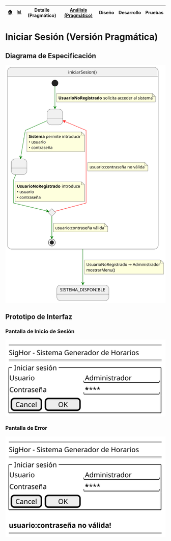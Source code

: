 <div align=right>
 
|[🏠️](../../../README.md)|[ 📊](https://raw.githubusercontent.com/mmasias/pySigHor/main/images/RUP/99-seguimiento/diagrama-contexto-administrador.svg)|**Detalle (Pragmático)**|[Análisis (Pragmático)](../../../01-analisis/casos-uso/iniciarSesion/README.md)|Diseño|Desarrollo|Pruebas|
|-|-|-|-|-|-|-|

</div>

# Iniciar Sesión (Versión Pragmática)

## Diagrama de Especificación

![iniciarSesion](/images/RUP/00-casos-uso/02-detalle/iniciarSesion/iniciarSesion.svg)

## Prototipo de Interfaz

### Pantalla de Inicio de Sesión

<div align=center>

![iniciarSesion-wireframe](/images/RUP/00-casos-uso/02-detalle/iniciarSesion/iniciarSesion-wireframe.svg)

</div>

### Pantalla de Error

<div align=center>

![iniciarSesion-error](/images/RUP/00-casos-uso/02-detalle/iniciarSesion/iniciarSesion-credenciales-invalidas-wireframe.svg)

</div>